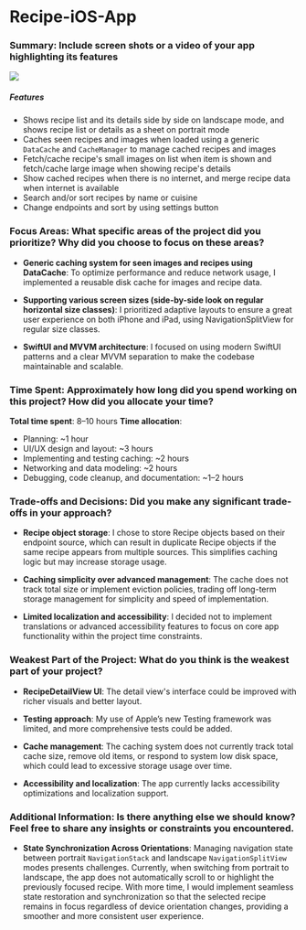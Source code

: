 # Recipe-iOS-App

### Summary: Include screen shots or a video of your app highlighting its features
<img src="https://github.com/SamuelFolledo/Recipe-iOS-App/blob/main/static%20files/demos/Recipe%20Demo.gif">

##### Features
- Shows recipe list and its details side by side on landscape mode, and shows recipe list or details as a sheet on portrait mode
- Caches seen recipes and images when loaded using a generic `DataCache` and `CacheManager` to manage cached recipes and images  
- Fetch/cache recipe's small images on list when item is shown and fetch/cache large image when showing recipe's details
- Show cached recipes when there is no internet, and merge recipe data when internet is available
- Search and/or sort recipes by name or cuisine
- Change endpoints and sort by using settings button


### Focus Areas: What specific areas of the project did you prioritize? Why did you choose to focus on these areas?
- **Generic caching system for seen images and recipes using DataCache**: To optimize performance and reduce network usage, I implemented a reusable disk cache for images and recipe data.

- **Supporting various screen sizes (side-by-side look on regular horizontal size classes)**: I prioritized adaptive layouts to ensure a great user experience on both iPhone and iPad, using NavigationSplitView for regular size classes.

- **SwiftUI and MVVM architecture**: I focused on using modern SwiftUI patterns and a clear MVVM separation to make the codebase maintainable and scalable.

### Time Spent: Approximately how long did you spend working on this project? How did you allocate your time?
**Total time spent**: 8–10 hours
**Time allocation**:
- Planning: ~1 hour
- UI/UX design and layout: ~3 hours
- Implementing and testing caching: ~2 hours
- Networking and data modeling: ~2 hours
- Debugging, code cleanup, and documentation: ~1–2 hours

### Trade-offs and Decisions: Did you make any significant trade-offs in your approach?
- **Recipe object storage**: I chose to store Recipe objects based on their endpoint source, which can result in duplicate Recipe objects if the same recipe appears from multiple sources. This simplifies caching logic but may increase storage usage.

- **Caching simplicity over advanced management**: The cache does not track total size or implement eviction policies, trading off long-term storage management for simplicity and speed of implementation.

- **Limited localization and accessibility**: I decided not to implement translations or advanced accessibility features to focus on core app functionality within the project time constraints.  

### Weakest Part of the Project: What do you think is the weakest part of your project?
- **RecipeDetailView UI**: The detail view's interface could be improved with richer visuals and better layout.

- **Testing approach**: My use of Apple’s new Testing framework was limited, and more comprehensive tests could be added.

- **Cache management**: The caching system does not currently track total cache size, remove old items, or respond to system low disk space, which could lead to excessive storage usage over time.

- **Accessibility and localization**: The app currently lacks accessibility optimizations and localization support.

### Additional Information: Is there anything else we should know? Feel free to share any insights or constraints you encountered.
- **State Synchronization Across Orientations**: Managing navigation state between portrait `NavigationStack` and landscape `NavigationSplitView` modes presents challenges. Currently, when switching from portrait to landscape, the app does not automatically scroll to or highlight the previously focused recipe. With more time, I would implement seamless state restoration and synchronization so that the selected recipe remains in focus regardless of device orientation changes, providing a smoother and more consistent user experience.
